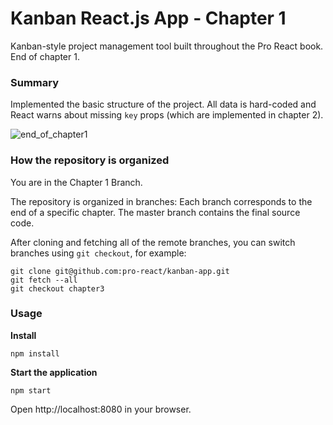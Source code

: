 Kanban React.js App - Chapter 1
=================================

Kanban-style project management tool built throughout the Pro React book. End of chapter 1.

### Summary   

Implemented the basic structure of the project. All data is hard-coded and React warns about missing `key` props (which are implemented in chapter 2).

![end_of_chapter1](https://cloud.githubusercontent.com/assets/33676/10971478/9db2d9d2-83bb-11e5-8603-5a19b21376a8.png)


### How the repository is organized

You are in the Chapter 1 Branch.

The repository is organized in branches: Each branch corresponds to the end of a specific chapter. The master branch contains the final source code.

After cloning and fetching all of the remote branches, you can switch branches using `git checkout`, for example:

```
git clone git@github.com:pro-react/kanban-app.git
git fetch --all
git checkout chapter3
```

### Usage

**Install**
```
npm install
```

**Start the application**
```
npm start
```

Open http://localhost:8080 in your browser.

